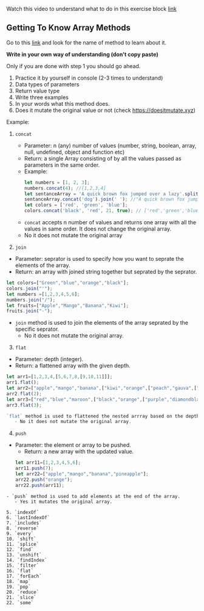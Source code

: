Watch this video to understand what to do in this exercise block [link](https://www.youtube.com/watch?v=zGpplZj4zY0&feature=youtu.be)

## Getting To Know Array Methods

Go to this [link](https://developer.mozilla.org/en-US/docs/Web/JavaScript/Reference/Global_Objects/Array) and look for the name of method to learn about it.

**Write in your own way of understanding (don't copy paste)**

Only if you are done with step 1 you should go ahead.

1. Practice it by yourself in console (2-3 times to understand)
2. Data types of parameters                                               
3. Return value type
4. Write three examples
5. In your words what this method does.
6. Does it mutate the original value or not (check https://doesitmutate.xyz)

Example:

1. `concat`

   - Parameter: n (any) number of values (number, string, boolean, array, null, undefined, object and function etc)
   - Return: a single Array consisting of by all the values passed as parameters in the same order.
   - Example:
     ```js
     let numbers = [1, 2, 3];
     numbers.concat(4); //[1,2,3,4]
     let sentanceArray = 'A quick brown fox jumped over a lazy'.split(' ');
     sentanceArray.concat('dog').join(' '); //"A quick brown fox jumped over a lazy dog"
     let colors = ['red', 'green', 'blue'];
     colors.concat('black', 'red', 21, true); // ['red','green','blue','black', 'red', 21, true]
     ```
   - `concat` accepts n number of values and returns one array with all the values in same order. It does not change the original array.
   - No it does not mutate the original array

2. `join`
  - Parameter: seprator is used to specify how you want to seprate the elements of the array.
   - Return: an array with joined string together but seprated by the seprator.
```js
let colors=["Green","blue","orange","black"];
colors.join("'");
let numbers =[1,2,3,4,5,6];
numbers.join("/");
let fruits=["Apple","Mango","Banana","Kiwi"];
fruits.join("-");
```
 - `join` method is used to join the elements of the array seprated by the specific seprator.
   - No it does not mutate the original array.
3. `flat`
  - Parameter: depth (integer).
   - Return: a flattened array with the given depth.
```js
let arr1=[1,2,3,4,[5,6,7,8,[9,10,11]]];
arr1.flat();
let arr2=["apple","mango","banana",["kiwi","orange",["peach","gauva",["rasberry"]]]];
arr2.flat(2);
let arr3=["red","blue","maroon",["black","orange",["purple","diamondblack",["wheat"]]]];
arr3.flat(3);

`flat` method is used to flattened the nested arrray based on the depth which is specified.
   - No it does not mutate the original array.
```
4. `push`
- Parameter: the element or array to be pushed.
   - Return: a new array with the updated value.
   ```js
   let arr11=[1,2,3,4,5,6];
   arr11.push(7);
   let arr22=["apple","mango","banana","pineapple"];
   arr22.push("orange");
   arr22.push(arr11);
```
- `push` method is used to add elements at the end of the array.
   - Yes it mutates the original array.

5. `indexOf`
6. `lastIndexOf`
7. `includes`
8. `reverse`
9. `every`
10. `shift`
11. `splice`
12. `find`
13. `unshift`
14. `findIndex`
15. `filter`
16. `flat`
17. `forEach`
18. `map`
19. `pop`
20. `reduce`
21. `slice`
22. `some`
